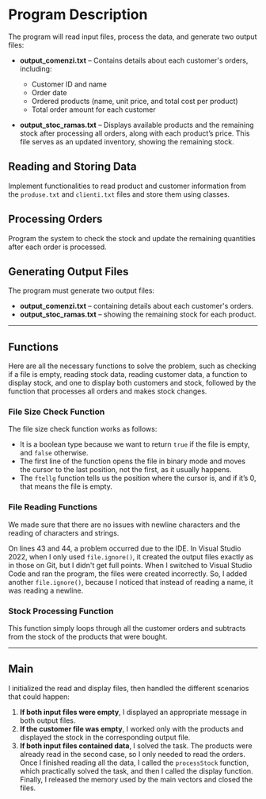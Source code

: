 # Program Description

The program will read input files, process the data, and generate two output files:

- **output_comenzi.txt** – Contains details about each customer's orders, including:
  - Customer ID and name
  - Order date
  - Ordered products (name, unit price, and total cost per product)
  - Total order amount for each customer
  
- **output_stoc_ramas.txt** – Displays available products and the remaining stock after processing all orders, along with each product’s price. This file serves as an updated inventory, showing the remaining stock.

## Reading and Storing Data
Implement functionalities to read product and customer information from the `produse.txt` and `clienti.txt` files and store them using classes.

## Processing Orders
Program the system to check the stock and update the remaining quantities after each order is processed.

## Generating Output Files
The program must generate two output files:
- **output_comenzi.txt** – containing details about each customer's orders.
- **output_stoc_ramas.txt** – showing the remaining stock for each product.

---

## Functions

Here are all the necessary functions to solve the problem, such as checking if a file is empty, reading stock data, reading customer data, a function to display stock, and one to display both customers and stock, followed by the function that processes all orders and makes stock changes.

### File Size Check Function

The file size check function works as follows:

- It is a boolean type because we want to return `true` if the file is empty, and `false` otherwise.
- The first line of the function opens the file in binary mode and moves the cursor to the last position, not the first, as it usually happens.
- The `ftellg` function tells us the position where the cursor is, and if it’s 0, that means the file is empty.

### File Reading Functions

We made sure that there are no issues with newline characters and the reading of characters and strings.

On lines 43 and 44, a problem occurred due to the IDE. In Visual Studio 2022, when I only used `file.ignore()`, it created the output files exactly as in those on Git, but I didn't get full points. When I switched to Visual Studio Code and ran the program, the files were created incorrectly. So, I added another `file.ignore()`, because I noticed that instead of reading a name, it was reading a newline.

### Stock Processing Function

This function simply loops through all the customer orders and subtracts from the stock of the products that were bought.

---

## Main

I initialized the read and display files, then handled the different scenarios that could happen:

1. **If both input files were empty**, I displayed an appropriate message in both output files.
2. **If the customer file was empty**, I worked only with the products and displayed the stock in the corresponding output file.
3. **If both input files contained data**, I solved the task. The products were already read in the second case, so I only needed to read the orders. Once I finished reading all the data, I called the `processStock` function, which practically solved the task, and then I called the display function. Finally, I released the memory used by the main vectors and closed the files.


